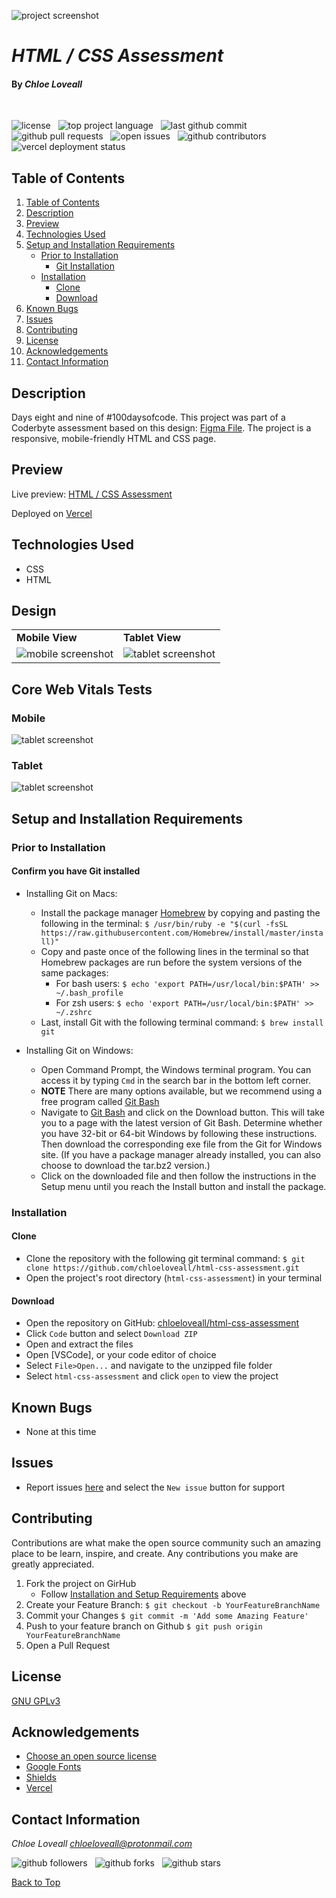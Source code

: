 ![project screenshot](assets/images/screenshots/desktop-screenshot.png)

# _HTML / CSS Assessment_

#### By _**Chloe Loveall**_
<br>

![license](https://img.shields.io/github/license/chloeloveall/html-css-assessment?color=blue&style=flat) &nbsp; ![top project language](https://img.shields.io/github/languages/top/chloeloveall/html-css-assessment?style=flat) &nbsp; ![last github commit](https://img.shields.io/github/last-commit/chloeloveall/html-css-assessment?style=flat) &nbsp; ![github pull requests](https://img.shields.io/github/issues-pr/chloeloveall/html-css-assessment?style=flat) &nbsp; ![open issues](https://img.shields.io/github/issues-raw/chloeloveall/html-css-assessment?style=flat) &nbsp; ![github contributors](https://img.shields.io/github/contributors/chloeloveall/html-css-assessment?color=brightgreen&style=flat) &nbsp; ![vercel deployment status](https://img.shields.io/github/deployments/chloeloveall/html-css-assessment/production?label=vercel&logo=vercel)

## Table of Contents

1. [Table of Contents](#table-of-contents)
2. [Description](#description)
3. [Preview](#preview)
4. [Technologies Used](#technologies-used)
5. [Setup and Installation Requirements](#setup-and-installation-requirements)
    * [Prior to Installation](#prior-to-installation)
      * [Git Installation](#confirm-you-have-git-installed)
    * [Installation](#installation)
      * [Clone](#clone)
      * [Download](#download)
6. [Known Bugs](#known-bugs)
7. [Issues](#issues)
8. [Contributing](#contributing)
9. [License](#license)
10. [Acknowledgements](#acknowledgements)
11. [Contact Information](#contact-information)

## Description

Days eight and nine of #100daysofcode. This project was part of a Coderbyte assessment based on this design: [Figma File](https://www.figma.com/file/umdB9XMTbflGOHpXN1VOD6/HTML%2FCSS-Assessment?node-id=1%3A196). The project is a responsive, mobile-friendly HTML and CSS page.

## Preview

Live preview: [HTML / CSS Assessment](https://html-css-assessment.vercel.app/)

Deployed on [Vercel](https://vercel.com)

## Technologies Used

* CSS
* HTML

## Design

|                                               |                                                 |
| --------------------------------------------- | ----------------------------------------------- |
| **Mobile View**                             | **Tablet View**                                |
| ![mobile screenshot](assets/images/mobile-screenshot.png)  | ![tablet screenshot](assets/images/tablet-screenshot.png)   |

## Core Web Vitals Tests

### Mobile 
![tablet screenshot](assets/images/screenshots/web-vital-mobile.png)

### Tablet
![tablet screenshot](assets/images/screenshots/web-vital-tablet.png)

## Setup and Installation Requirements

### Prior to Installation

#### Confirm you have Git installed

  * Installing Git on Macs:
    * Install the package manager [Homebrew](https://brew.sh/) by copying and pasting the following in the terminal: ```$ /usr/bin/ruby -e "$(curl -fsSL https://raw.githubusercontent.com/Homebrew/install/master/install)"```
    * Copy and paste once of the following lines in the terminal so that Homebrew packages are run before the system versions of the same packages:
      * For bash users: ```$ echo 'export PATH=/usr/local/bin:$PATH' >> ~/.bash_profile```
      * For zsh users: ```$ echo 'export PATH=/usr/local/bin:$PATH' >> ~/.zshrc```
    * Last, install Git with the following terminal command: ```$ brew install git```

  * Installing Git on Windows:
    * Open Command Prompt, the Windows terminal program. You can access it by typing ```Cmd``` in the search bar in the bottom left corner.
    * **NOTE** There are many options available, but we recommend using a free program called [Git Bash](https://gitforwindows.org/)
    * Navigate to [Git Bash](https://gitforwindows.org/) and click on the Download button. This will take you to a page with the latest version of Git Bash. Determine whether you have 32-bit or 64-bit Windows by following these instructions. Then download the corresponding exe file from the Git for Windows site. (If you have a package manager already installed, you can also choose to download the tar.bz2 version.)
    * Click on the downloaded file and then follow the instructions in the Setup menu until you reach the Install button and install the package.

### Installation

#### Clone

* Clone the repository with the following git terminal command: ```$ git clone https://github.com/chloeloveall/html-css-assessment.git```
* Open the project's root directory (```html-css-assessment```) in your terminal

#### Download

* Open the repository on GitHub: [chloeloveall/html-css-assessment](https://github.com/chloeloveall/html-css-assessment/)
* Click ```Code``` button and select ```Download ZIP```
* Open and extract the files
* Open [VSCode], or your code editor of choice
* Select ```File>Open...``` and navigate to the unzipped file folder 
* Select ```html-css-assessment``` and click ```open``` to view the project

## Known Bugs

* None at this time

## Issues

* Report issues [here](https://github.com/chloeloveall/html-css-assessment/issues) and select the ```New issue``` button for support

## Contributing

Contributions are what make the open source community such an amazing place to be learn, inspire, and create. Any contributions you make are greatly appreciated.

1. Fork the project on GirHub
    * Follow [Installation and Setup Requirements](#setup-and-installation-requirements) above
2. Create your Feature Branch: ```$ git checkout -b YourFeatureBranchName```
3. Commit your Changes ```$ git commit -m 'Add some Amazing Feature'```
4. Push to your feature branch on Github ```$ git push origin YourFeatureBranchName```
5. Open a Pull Request

## License

[GNU GPLv3](LICENSE.txt)

## Acknowledgements

* [Choose an open source license](https://choosealicense.com/)
* [Google Fonts](https://fonts.google.com/)
* [Shields](https://shields.io/)
* [Vercel](https://vercel.com/)

## Contact Information

_Chloe Loveall <chloeloveall@protonmail.com>_

![github followers](https://img.shields.io/github/followers/chloeloveall?style=social) &nbsp; ![github forks](https://img.shields.io/github/forks/chloeloveall/html-css-assessment?label=Forks&style=social) &nbsp; ![github stars](https://img.shields.io/github/stars/chloeloveall/html-css-assessment?style=social)

[Back to Top](#table-of-contents)